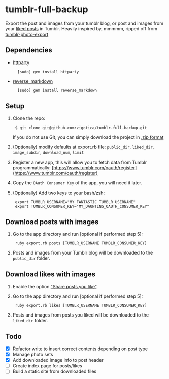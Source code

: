 tumblr-full-backup
==================

Export the post and images from your tumblr blog, or post and images from your [liked posts](https://www.tumblr.com/likes) in Tumblr. Heavily inspired by, mmmmm, ripped off from [tumblr-photo-export](https://github.com/javierarce/tumblr-photo-export/)

## Dependencies

* [httparty](https://github.com/jnunemaker/httparty) 

        [sudo] gem install httparty

* [reverse_markdown](https://github.com/xijo/reverse_markdown)

        [sudo] gem install reverse_markdown

## Setup

1. Clone the repo:  

        $ git clone git@github.com:zigotica/tumblr-full-backup.git

    If you do not use Git, you can simply download the project in [.zip format](https://github.com/zigotica/tumblr-full-backup/archive/master.zip)

2. (Optionally) modify defaults at export.rb file: `public_dir`, `liked_dir`, `image_subdir`, `download_num`, `limit`
 
3. Register a new app, this will allow you to fetch data from Tumblr programmatically:  [https://www.tumblr.com/oauth/register](https://www.tumblr.com/oauth/register)

4. Copy the `OAuth Consumer Key` of the app, you will need it later. 

5. (Optionally) Add two keys to your bash/zsh:

        export TUMBLR_USERNAME="MY_FANTASTIC_TUMBLR_USERNAME"  
        export TUMBLR_CONSUMER_KEY="MY_DAUNTING_OAUTH_CONSUMER_KEY"  

## Download posts with images

1. Go to the app directory and run [optional if performed step 5]:  

        ruby export.rb posts [TUMBLR_USERNAME TUMBLR_CONSUMER_KEY]

2. Posts and images from your Tumblr blog will be downloaded to the `public_dir` folder. 


## Download likes with images

1. Enable the option ["Share posts you like"](https://www.tumblr.com/settings/dashboard).

2. Go to the app directory and run [optional if performed step 5]:  

        ruby export.rb likes [TUMBLR_USERNAME TUMBLR_CONSUMER_KEY]

3. Posts and images from posts you liked will be downloaded to the `liked_dir` folder. 

## Todo

* [x] Refactor write to insert correct contents depending on post type
* [x] Manage photo sets
* [x] Add downloaded image info to post header
* [ ] Create index page for posts/likes
* [ ] Build a static site from downloaded files